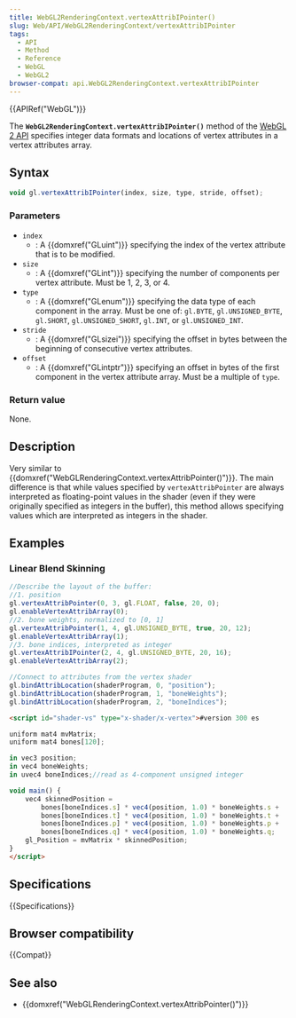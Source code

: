 ```yaml
---
title: WebGL2RenderingContext.vertexAttribIPointer()
slug: Web/API/WebGL2RenderingContext/vertexAttribIPointer
tags:
  - API
  - Method
  - Reference
  - WebGL
  - WebGL2
browser-compat: api.WebGL2RenderingContext.vertexAttribIPointer
---
```

{{APIRef("WebGL")}}

The **`WebGL2RenderingContext.vertexAttribIPointer()`** method
of the [WebGL 2 API](/en-US/docs/Web/API/WebGL_API) specifies integer data
formats and locations of vertex attributes in a vertex attributes array.

## Syntax

```js
void gl.vertexAttribIPointer(index, size, type, stride, offset);
```

### Parameters

- `index`
  - : A {{domxref("GLuint")}} specifying the index of the vertex attribute that is to be
    modified.
- `size`
  - : A {{domxref("GLint")}} specifying the number of components per vertex attribute.
    Must be 1, 2, 3, or 4.
- `type`
  - : A {{domxref("GLenum")}} specifying the data type of each component in the array.
    Must be one of: `gl.BYTE`, `gl.UNSIGNED_BYTE`,
    `gl.SHORT`, `gl.UNSIGNED_SHORT`, `gl.INT`, or
    `gl.UNSIGNED_INT`.
- `stride`
  - : A {{domxref("GLsizei")}} specifying the offset in bytes between the beginning of
    consecutive vertex attributes.
- `offset`
  - : A {{domxref("GLintptr")}} specifying an offset in bytes of the first component in
    the vertex attribute array. Must be a multiple of `type`.

### Return value

None.

## Description

Very similar to {{domxref("WebGLRenderingContext.vertexAttribPointer()")}}. The main
difference is that while values specified by `vertexAttribPointer` are
always  interpreted as floating-point values in the shader (even if they were originally
specified as integers in the buffer), this method allows specifying values which are
interpreted as integers in the shader.

## Examples

### Linear Blend Skinning

```js
//Describe the layout of the buffer:
//1. position
gl.vertexAttribPointer(0, 3, gl.FLOAT, false, 20, 0);
gl.enableVertexAttribArray(0);
//2. bone weights, normalized to [0, 1]
gl.vertexAttribPointer(1, 4, gl.UNSIGNED_BYTE, true, 20, 12);
gl.enableVertexAttribArray(1);
//3. bone indices, interpreted as integer
gl.vertexAttribIPointer(2, 4, gl.UNSIGNED_BYTE, 20, 16);
gl.enableVertexAttribArray(2);

//Connect to attributes from the vertex shader
gl.bindAttribLocation(shaderProgram, 0, "position");
gl.bindAttribLocation(shaderProgram, 1, "boneWeights");
gl.bindAttribLocation(shaderProgram, 2, "boneIndices");
```

```html
<script id="shader-vs" type="x-shader/x-vertex">#version 300 es

uniform mat4 mvMatrix;
uniform mat4 bones[120];

in vec3 position;
in vec4 boneWeights;
in uvec4 boneIndices;//read as 4-component unsigned integer

void main() {
    vec4 skinnedPosition =
        bones[boneIndices.s] * vec4(position, 1.0) * boneWeights.s +
        bones[boneIndices.t] * vec4(position, 1.0) * boneWeights.t +
        bones[boneIndices.p] * vec4(position, 1.0) * boneWeights.p +
        bones[boneIndices.q] * vec4(position, 1.0) * boneWeights.q;
    gl_Position = mvMatrix * skinnedPosition;
}
</script>
```

## Specifications

{{Specifications}}

## Browser compatibility

{{Compat}}

## See also

- {{domxref("WebGLRenderingContext.vertexAttribPointer()")}}
